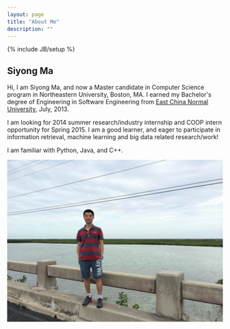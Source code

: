 ```yaml
---
layout: page
title: "About Me"
description: ""
---
```

{% include JB/setup %}

## Siyong Ma

Hi, I am Siyong Ma, and now a Master candidate in Computer Science program in Northeastern University, Boston, MA. I earned my Bachelor's degree of Engineering in Software Engineering from [East China Normal University](http://www.ecnu.edu.cn), July, 2013.

I am looking for 2014 summer research/industry internship and COOP intern opportunity for Spring 2015. I am a good learner, and eager to participate in information retrieval, machine learning and big data related research/work!

I am familiar with Python, Java, and C++. 

![Myself](/image/IMG_1521.JPG)